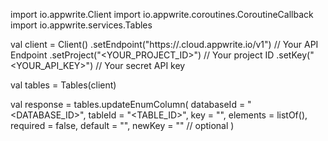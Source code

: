 import io.appwrite.Client
import io.appwrite.coroutines.CoroutineCallback
import io.appwrite.services.Tables

val client = Client()
    .setEndpoint("https://<REGION>.cloud.appwrite.io/v1") // Your API Endpoint
    .setProject("<YOUR_PROJECT_ID>") // Your project ID
    .setKey("<YOUR_API_KEY>") // Your secret API key

val tables = Tables(client)

val response = tables.updateEnumColumn(
    databaseId = "<DATABASE_ID>",
    tableId = "<TABLE_ID>",
    key = "",
    elements = listOf(),
    required = false,
    default = "<DEFAULT>",
    newKey = "" // optional
)
